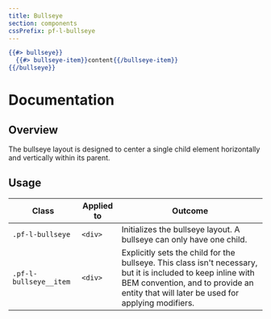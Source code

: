 ```yaml
---
title: Bullseye
section: components
cssPrefix: pf-l-bullseye
---
```

```hbs title=Bullseye-example 
{{#> bullseye}}
  {{#> bullseye-item}}content{{/bullseye-item}}
{{/bullseye}}
```

# Documentation
## Overview

The bullseye layout is designed to center a single child element horizontally and vertically within its parent.

## Usage

| Class | Applied to | Outcome |
| -- | -- | -- |
| `.pf-l-bullseye` | `<div>` | Initializes the bullseye layout. A bullseye can only have one child. |
| `.pf-l-bullseye__item` |  `<div>` | Explicitly sets the child for the bullseye. This class isn't necessary, but it is included to keep inline with BEM convention, and to provide an entity that will later be used for applying modifiers. |

